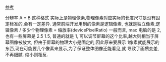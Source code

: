 [参考](https://zhuanlan.zhihu.com/p/68563760)

分辨率 A * B 这种格式 实际上是物理像素,物理像素对应实际的长度尺寸是没有固定标准的,会有一定差异.
通常前端开发用到的像素是逻辑像素, 也就是独立像素,逻辑像素 / 多少个物理像素 = 缩放率(devicePixelRatio)
一般而言, mac 电脑的是 2, 也有一些屏幕是 2.5 1.5, 普通的就是 1, 可以调节屏幕的这个比率,越大则相当于屏幕图像被放大,
但由于屏幕的物理大小是固定的,因此原来要展示 1像素就能展示的东西,现在可能要几个像素来显示,为了保证整体图像还能看见,就
导致了画质变差,不再细腻. 缩小则相反.
